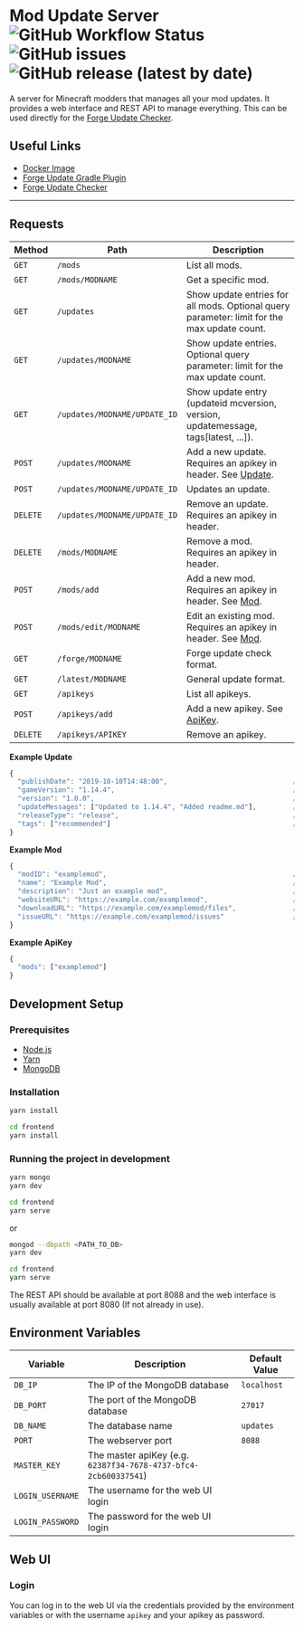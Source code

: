# Mod Update Server ![GitHub Workflow Status](https://img.shields.io/github/workflow/status/henkelmax/mod-update-server/Build) ![GitHub issues](https://img.shields.io/github/issues-raw/henkelmax/mod-update-server) ![GitHub release (latest by date)](https://img.shields.io/github/v/release/henkelmax/mod-update-server?include_prereleases)

A server for Minecraft modders that manages all your mod updates.
It provides a web interface and REST API to manage everything.
This can be used directly for the [Forge Update Checker](https://mcforge.readthedocs.io/en/latest/gettingstarted/autoupdate/).

## Useful Links

- [Docker Image](https://hub.docker.com/repository/docker/henkelmax/mod-update-server)
- [Forge Update Gradle Plugin](https://github.com/henkelmax/forge-update-plugin)
- [Forge Update Checker](https://mcforge.readthedocs.io/en/latest/gettingstarted/autoupdate/)

---

## Requests

| Method   | Path                         | Description                                                                                 |
| -------- | ---------------------------- | ------------------------------------------------------------------------------------------- |
| `GET`    | `/mods`                      | List all mods.                                                                              |
| `GET`    | `/mods/MODNAME`              | Get a specific mod.                                                                         |
| `GET`    | `/updates`                   | Show update entries for all mods. Optional query parameter: limit for the max update count. |
| `GET`    | `/updates/MODNAME`           | Show update entries. Optional query parameter: limit for the max update count.              |
| `GET`    | `/updates/MODNAME/UPDATE_ID` | Show update entry (updateid mcversion, version, updatemessage, tags[latest, ...]).          |
| `POST`   | `/updates/MODNAME`           | Add a new update. Requires an apikey in header. See [Update](#update).                      |
| `POST`   | `/updates/MODNAME/UPDATE_ID` | Updates an update.                                                                          |
| `DELETE` | `/updates/MODNAME/UPDATE_ID` | Remove an update. Requires an apikey in header.                                             |
| `DELETE` | `/mods/MODNAME`              | Remove a mod. Requires an apikey in header.                                                 |
| `POST`   | `/mods/add`                  | Add a new mod. Requires an apikey in header. See [Mod](#mod).                               |
| `POST`   | `/mods/edit/MODNAME`         | Edit an existing mod. Requires an apikey in header. See [Mod](#mod).                        |
| `GET`    | `/forge/MODNAME`             | Forge update check format.                                                                  |
| `GET`    | `/latest/MODNAME`            | General update format.                                                                      |
| `GET`    | `/apikeys`                   | List all apikeys.                                                                           |
| `POST`   | `/apikeys/add`               | Add a new apikey. See [ApiKey](#apikey).                                                    |
| `DELETE` | `/apikeys/APIKEY`            | Remove an apikey.                                                                           |

**Example Update**

```js
{
  "publishDate": "2019-10-10T14:48:00",                               // The publishing date (used to order the updates).
  "gameVersion": "1.14.4",                                            // The game version.
  "version": "1.0.0",                                                 // The mod version.
  "updateMessages": ["Updated to 1.14.4", "Added readme.md"],         // The update messages (Changelog etc.).
  "releaseType": "release",                                           // The release type [alpha, beta, release]. Default value: "release".
  "tags": ["recommended"]                                             // Additional tags e.g. recommended.
}
```

**Example Mod**

```js
{
  "modID": "examplemod",                                              // The mod ID (used to identify the mod)
  "name": "Example Mod",                                              // The name of the mod
  "description": "Just an example mod",                               // The mod description
  "websiteURL": "https://example.com/examplemod",                     // The URL to the mods website
  "downloadURL": "https://example.com/examplemod/files",              // The URL to the mods download page
  "issueURL": "https://example.com/examplemod/issues"                 // The issue tracker url of this mod
}
```

**Example ApiKey**

```js
{
  "mods": ["examplemod"]                                                // The mods that this key has access to ("*" for every mod)
}
```

## Development Setup

### Prerequisites

- [Node.js](https://nodejs.org/)
- [Yarn](https://yarnpkg.com/)
- [MongoDB](https://www.mongodb.com/)

### Installation

``` sh
yarn install

cd frontend
yarn install
```

### Running the project in development

``` sh
yarn mongo
yarn dev

cd frontend
yarn serve
```

or

``` sh
mongod --dbpath <PATH_TO_DB>
yarn dev

cd frontend
yarn serve
```

The REST API should be available at port 8088 and the web interface is usually available at port 8080 (If not already in use).

## Environment Variables

| Variable         | Description                                                     | Default Value |
| ---------------- | --------------------------------------------------------------- | ------------- |
| `DB_IP`          | The IP of the MongoDB database                                  | `localhost`   |
| `DB_PORT`        | The port of the MongoDB database                                | `27017`       |
| `DB_NAME`        | The database name                                               | `updates`     |
| `PORT`           | The webserver port                                              | `8088`        |
| `MASTER_KEY`     | The master apiKey (e.g. `62387f34-7678-4737-bfc4-2cb600337541`) |               |
| `LOGIN_USERNAME` | The username for the web UI login                               |               |
| `LOGIN_PASSWORD` | The password for the web UI login                               |               |

## Web UI

### Login

You can log in to the web UI via the credentials provided by the environment variables or with the username `apikey` and your apikey as password.
